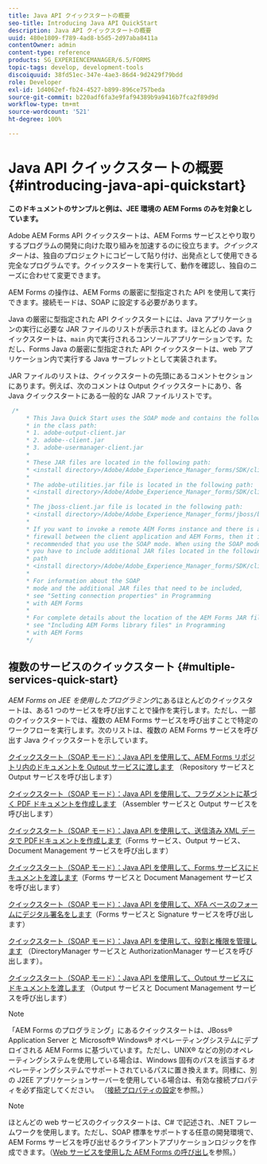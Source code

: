 ```yaml
---
title: Java API クイックスタートの概要
seo-title: Introducing Java API QuickStart
description: Java API クイックスタートの概要
uuid: 480e1809-f789-4ad8-b5d5-2d97aba8411a
contentOwner: admin
content-type: reference
products: SG_EXPERIENCEMANAGER/6.5/FORMS
topic-tags: develop, development-tools
discoiquuid: 38fd51ec-347e-4ae3-86d4-9d2429f79bdd
role: Developer
exl-id: 1d4062ef-fb24-4527-b899-896ce757beda
source-git-commit: b220adf6fa3e9faf94389b9a9416b7fca2f89d9d
workflow-type: tm+mt
source-wordcount: '521'
ht-degree: 100%

---
```


# Java API クイックスタートの概要 {#introducing-java-api-quickstart}

**このドキュメントのサンプルと例は、JEE 環境の AEM Forms のみを対象としています。**

Adobe AEM Forms API クイックスタートは、AEM Forms サービスとやり取りするプログラムの開発に向けた取り組みを加速するのに役立ちます。*クイックスタート*&#x200B;は、独自のプロジェクトにコピーして貼り付け、出発点として使用できる完全なプログラムです。クイックスタートを実行して、動作を確認し、独自のニーズに合わせて変更できます。

AEM Forms の操作は、AEM Forms の厳密に型指定された API を使用して実行できます。接続モードは、SOAP に設定する必要があります。

Java の厳密に型指定された API クイックスタートには、Java アプリケーションの実行に必要な JAR ファイルのリストが表示されます。ほとんどの Java クイックスタートは、`main` 内で実行されるコンソールアプリケーションです。ただし、Forms Java の厳密に型指定された API クイックスタートは、web アプリケーション内で実行する Java サーブレットとして実装されます。

JAR ファイルのリストは、クイックスタートの先頭にあるコメントセクションにあります。例えば、次のコメントは Output クイックスタートにあり、各 Java クイックスタートにある一般的な JAR ファイルリストです。

```java
 /*
     * This Java Quick Start uses the SOAP mode and contains the following JAR files
     * in the class path:
     * 1. adobe-output-client.jar
     * 2. adobe--client.jar
     * 3. adobe-usermanager-client.jar
     *
     * These JAR files are located in the following path:
     * <install directory>/Adobe/Adobe_Experience_Manager_forms/SDK/client-libs/common
     *
     * The adobe-utilities.jar file is located in the following path:
     * <install directory>/Adobe/Adobe_Experience_Manager_forms/SDK/client-libs/jboss
     *
     * The jboss-client.jar file is located in the following path:
     * <install directory>/Adobe/Adobe_Experience_Manager_forms/jboss/bin/client
     *
     * If you want to invoke a remote AEM Forms instance and there is a
     * firewall between the client application and AEM Forms, then it is
     * recommended that you use the SOAP mode. When using the SOAP mode,
     * you have to include additional JAR files located in the following
     * path
     * <install directory>/Adobe/Adobe_Experience_Manager_forms/SDK/client-libs/thirdparty
     *
     * For information about the SOAP
     * mode and the additional JAR files that need to be included,
     * see "Setting connection properties" in Programming
     * with AEM Forms
     *
     * For complete details about the location of the AEM Forms JAR files,
     * see "Including AEM Forms library files" in Programming
     * with AEM Forms
     */
```

## 複数のサービスのクイックスタート {#multiple-services-quick-start}

*AEM Forms on JEE を使用したプログラミング*&#x200B;にあるほとんどのクイックスタートは、ある1 つのサービスを呼び出すことで操作を実行します。ただし、一部のクイックスタートでは、複数の AEM Forms サービスを呼び出すことで特定のワークフローを実行します。次のリストは、複数の AEM Forms サービスを呼び出す Java クイックスタートを示しています。

[クイックスタート（SOAP モード）：Java API を使用して、AEM Forms リポジトリ内のドキュメントを Output サービスに渡します](/help/forms/developing/output-service-java-api-quick.md#quick-start-soap-mode-passing-a-document-located-in-the-repository-to-the-output-service-using-the-java-api) （Repository サービスと Output サービスを呼び出します）

[クイックスタート（SOAP モード）：Java API を使用して、フラグメントに基づく PDF ドキュメントを作成します](/help/forms/developing/output-service-java-api-quick.md#quick-start-soap-mode-creating-a-pdf-document-based-on-fragments-using-the-java-api) （Assembler サービスと Output サービスを呼び出します）

[クイックスタート（SOAP モード）：Java API を使用して、送信済み XML データで PDFドキュメントを作成します](/help/forms/developing/forms-service-api-quick-starts.md#quick-start-soap-mode-creating-pdf-documents-with-submitted-xml-data-using-the-java-api)（Forms サービス、Output サービス、Document Management サービスを呼び出します）

[クイックスタート（SOAP モード）：Java API を使用して、Forms サービスにドキュメントを渡します](/help/forms/developing/forms-service-api-quick-starts.md#quick-start-soap-mode-passing-documents-to-the-forms-service-using-the-java-api)（Forms サービスと Document Management サービスを呼び出します）

[クイックスタート（SOAP モード）：Java API を使用して、XFA ベースのフォームにデジタル署名をします](/help/forms/developing/signature-service-java-api-quick.md#quick-start-soap-mode-digitally-signing-a-xfa-based-form-using-the-java-api)（Forms サービスと Signature サービスを呼び出します）

[クイックスタート（SOAP モード）：Java API を使用して、役割と権限を管理します](/help/forms/developing/user-manager-java-api-quick.md#quick-start-soap-mode-managing-roles-and-permissions-using-the-java-api) （DirectoryManager サービスと AuthorizationManager サービスを呼び出します）。

[クイックスタート（SOAP モード）：Java API を使用して、Output サービスにドキュメントを渡します](/help/forms/developing/output-service-java-api-quick.md#quick-start-soap-mode-passing-documents-to-the-output-service-using-the-java-api) （Output サービスと Document Management サービスを呼び出します）

>[!NOTE]
>
>「AEM Forms のプログラミング」にあるクイックスタートは、JBoss® Application Server と Microsoft® Windows® オペレーティングシステムにデプロイされる AEM Forms に基づいています。ただし、UNIX® などの別のオペレーティングシステムを使用している場合は、Windows 固有のパスを該当するオペレーティングシステムでサポートされているパスに置き換えます。同様に、別の J2EE アプリケーションサーバーを使用している場合は、有効な接続プロパティを必ず指定してください。 （[接続プロパティの設定](/help/forms/developing/invoking-aem-forms-using-java.md#setting-connection-properties)を参照。）

>[!NOTE]
>
>ほとんどの web サービスのクイックスタートは、C# で記述され、.NET フレームワークを使用します。ただし、SOAP 標準をサポートする任意の開発環境で、AEM Forms サービスを呼び出せるクライアントアプリケーションロジックを作成できます。（[Web サービスを使用した AEM Forms の呼び出し](/help/forms/developing/invoking-aem-forms-using-web.md#invoking-aem-forms-using-web-services)を参照。）
